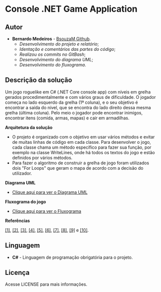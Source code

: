 # Console .NET Game Application
## Autor

* **Bernardo Medeiros** - [BsouzaM Github](https://github.com/BsouzaM).
  * *Desenvolvimento do projeto e relatório*;
  * *Identação e comentários das partes do código*;
  * *Realizou os commits no GitBash*;
  * *Desenvolvimento do diagrama UML*;
  * *Desenvolvimento do fluxograma*.

## Descrição da solução

Um jogo roguelike em C# (.NET Core console app) com níveis em grelha gerados procedimentalmente e com vários graus de dificuldade. O jogador começa no lado esquerdo da grelha (1ª coluna), e o seu objetivo é encontrar a saída do nível, que se encontra do lado direito dessa mesma grelha (última coluna). Pelo meio o jogador pode encontrar inimigos, encontrar itens (comida, armas, mapas) e cair em armadilhas.

**Arquitetura da solução**
* O projeto é organizado com o objetivo em usar vários métodos e evitar de muitas linhas de código em cada classe. Para desenvolver o jogo, cada classe chama um método específico para fazer sua função, por exemplo na classe WriteLines, onde há todos os textos do jogo e estão definidos por vários métodos.
* Para fazer o algoritmo de construir a grelha de jogo foram utilizados dois "For Loops" que geram o mapa de acordo com a decisão do utilizador.

**Diagrama UML**
* [Clique aqui para ver o Diagrama UML](https://imgur.com/a/YATHNfq)

**Fluxograma do jogo**
* [Clique aqui para ver o Fluxograma](https://imgur.com/a/WhNXiUe)

**Referências**

[[1]](https://www.youtube.com/watch?v=-V_vHZPOZfY), [[2]](https://www.youtube.com/watch?v=UI6lqHOVHic), [[3]](https://www.youtube.com/watch?v=2dSq0Vu1GFo), [[4]](https://www.youtube.com/watch?v=wfWxdh-_k_4), [[5]](https://www.youtube.com/watch?v=GhQdlIFylQ8), [[6]](https://stackoverflow.com/a/17201334), [[7]](https://stackoverflow.com/a/8868363), [[8]](https://stackoverflow.com/a/19732384), [[9]](https://stackoverflow.com/a/17912035) e [[10]](https://stackoverflow.com/a/46144705).

## Linguagem

* **C#** - Linguagem de programação obrigatória para o projeto.

## Licença

Acesse LICENSE para mais informações.
